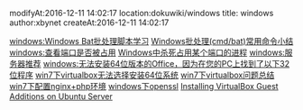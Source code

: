 modifyAt:2016-12-11 14:02:17
location:dokuwiki/windows
title: windows 
author:xbynet
createAt:2016-12-11 14:02:17

[windows:Windows Bat批处理脚本学习](/pages/dokuwiki/windows/windows_bat批处理脚本学习)
[Windows批处理(cmd/bat)常用命令小结](/pages/dokuwiki/windows/windows_bat批处理脚本学习2)
[windows:查看端口是否被占用](/pages/dokuwiki/windows/查看端口是否被占用)
[Windows中杀死占用某个端口的进程](/pages/dokuwiki/windows/windows中杀死占用某个端口的进程)
[windows:服务器推荐](/pages/dokuwiki/windows/服务器推荐)
[windows:无法安装64位版本的Office，因为在您的PC上找到了以下32位程序](/pages/dokuwiki/windows/can't_install_64_office_because_32bit_installed)
[win7下virtualbox无法选择安装64位系统](/pages/dokuwiki/windows/win7下virtualbox无法选择64)
[win7下virtualbox问题总结](/pages/dokuwiki/windows/win7下virtualbox问题总结)
[win7下配置nginx+php环境](/pages/dokuwiki/windows/win7下配置nginx_php环境)
[windows下openssl](/pages/dokuwiki/windows/windows下openssl)
[Installing VirtualBox Guest Additions on Ubuntu Server](/pages/dokuwiki/windows/virtualboxaddtion)